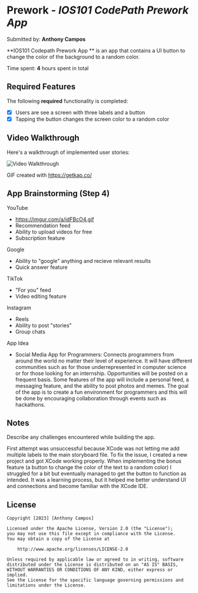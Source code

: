 # Prework - *IOS101 CodePath Prework App*

Submitted by: **Anthony Campos**

**IOS101 Codepath Prework App ** is an app that contains a UI button to change the color of the background to a random color. 

Time spent: **4** hours spent in total 

## Required Features

The following **required** functionality is completed:

- [X] Users are see a screen with three labels and a button
- [X] Tapping the button changes the screen color to a random color
 
## Video Walkthrough

Here's a walkthrough of implemented user stories:

<img src='https://imgur.com/a/fDyab7Y' title='Video Walkthrough' width='' alt='Video Walkthrough' />

GIF created with https://getkap.co/

## App Brainstorming (Step 4)

YouTube
- https://imgur.com/a/idFBcO4.gif
- Recommendation feed
- Ability to upload videos for free 
- Subscription feature  

Google
- Ability to "google" anything and 
recieve relevant results
- Quick answer feature

TikTok
- "For you" feed
- Video editing feature

Instagram 
- Reels
- Ability to post "stories"
- Group chats

App Idea 

- Social Media App for Programmers: 
Connects programmers from around the world no matter their level of experience. It will have different communities such as for those underrepresented in computer science or for those looking for an internship. Opportunities will be posted on a frequent basis. Some features of the app will include a personal feed, a messaging feature, and the ability to post photos and memes. The goal of the app is to create a fun environment for programmers and this will be done by encouraging collaboration through events such as hackathons. 

## Notes

Describe any challenges encountered while building the app.

First attempt was unsuccessful because XCode was not letting me add multiple labels to the main storyboard file. To fix the issue, I created a new project and got XCode working properly. When implementing the bonus feature (a button to change the color of the text to a random color) I struggled for a bit but eventually managed to get the button to function as intended. It was a learning process, but it helped me better understand UI and connections and become familiar with the XCode IDE. 

## License

    Copyright [2023] [Anthony Campos]

    Licensed under the Apache License, Version 2.0 (the "License");
    you may not use this file except in compliance with the License.
    You may obtain a copy of the License at

        http://www.apache.org/licenses/LICENSE-2.0

    Unless required by applicable law or agreed to in writing, software
    distributed under the License is distributed on an "AS IS" BASIS,
    WITHOUT WARRANTIES OR CONDITIONS OF ANY KIND, either express or implied.
    See the License for the specific language governing permissions and
    limitations under the License.

